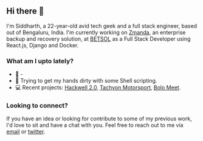 ## Hi there 👋

I'm Siddharth, a 22-year-old avid tech geek and a full stack engineer, based out
of Bengaluru, India. I'm currently working on [Zmanda](https://www.zmanda.com),
an enterprise backup and recovery solution, at
[BETSOL](https://github.com/BetsolLLC) as a Full Stack Developer using React.js,
Django and Docker.

### What am I upto lately?

- :telescope: -
- :seedling: Trying to get my hands dirty with some Shell scripting.
- :computer: Recent projects: [Hackwell 2.0](https://hackwell.vercel.app), 
[Tachyon Motorsport](https://www.tachyonmotorsport.com),
[Bolo Meet](https://bolomeet.com).

### Looking to connect?

If you have an idea or looking for contribute to some of my previous work, I'd
love to sit and have a chat with you. Feel free to reach out to me via
[email](mailto:sidsbrmnn@gmail.com) or [twitter](https://twitter.com/sidsbrmnn).
